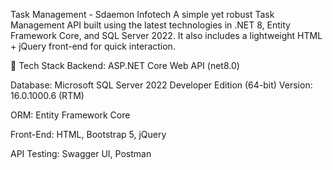 Task Management - Sdaemon Infotech
A simple yet robust Task Management API built using the latest technologies in .NET 8, Entity Framework Core, and SQL Server 2022. It also includes a lightweight HTML + jQuery front-end for quick interaction.

🚀 Tech Stack
Backend: ASP.NET Core Web API (<TargetFramework>net8.0</TargetFramework>)

Database: Microsoft SQL Server 2022 Developer Edition (64-bit)
Version: 16.0.1000.6 (RTM)

ORM: Entity Framework Core

Front-End: HTML, Bootstrap 5, jQuery

API Testing: Swagger UI, Postman

